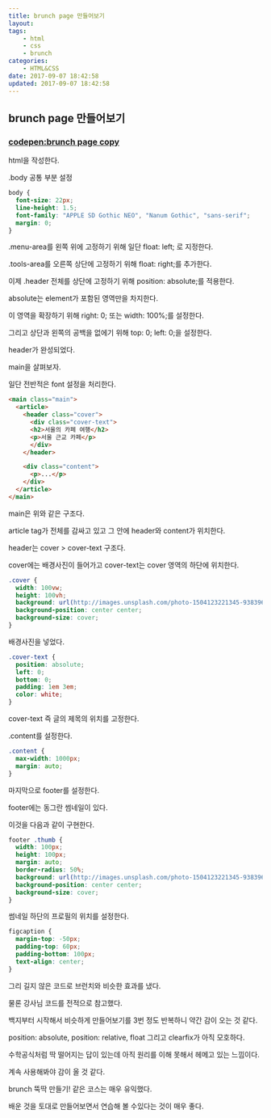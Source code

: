 ```yaml
---
title: brunch page 만들어보기
layout:
tags:
    - html
    - css
    - brunch
categories:
    - HTML&CSS
date: 2017-09-07 18:42:58
updated: 2017-09-07 18:42:58
---
```


## brunch page 만들어보기

### [codepen:brunch page copy](https://codepen.io/angelx/pen/mMgaJe)

html을 작성한다.

.body 공통 부분 설정

```css
body {
  font-size: 22px;
  line-height: 1.5;
  font-family: "APPLE SD Gothic NEO", "Nanum Gothic", "sans-serif";
  margin: 0;
}
```

.menu-area를 왼쪽 위에 고정하기 위해 일단 float: left; 로 지정한다.

.tools-area를 오른쪽 상단에 고정하기 위해 float: right;를 추가한다.

이제 .header 전체를 상단에 고정하기 위해 position: absolute;를 적용한다.

absolute는 element가 포함된 영역만을 차지한다.

이 영역을 확장하기 위해 right: 0; 또는 width: 100%;를 설정한다.

그리고 상단과 왼쪽의 공백을 없에기 위해 top: 0; left: 0;을 설정한다.

header가 완성되었다.

main을 살펴보자.

일단 전반적은 font 설정을 처리한다.

```html
<main class="main">
  <article>
    <header class="cover">
      <div class="cover-text">
      <h2>서울의 카페 여행</h2>
      <p>서울 근교 카페</p>
      </div>
    </header>

    <div class="content">
      <p>...</p>
    </div>
  </article>
</main>
```

main은 위와 같은 구조다.

article tag가 전체를 감싸고 있고 그 안에 header와 content가 위치한다. 

header는 cover > cover-text 구조다.

cover에는 배경사진이 들어가고 cover-text는 cover 영역의 하단에 위치한다.

```css
.cover {
  width: 100vw;
  height: 100vh;
  background: url(http://images.unsplash.com/photo-1504123221345-938396029ff2);
  background-position: center center;
  background-size: cover;
}
```

배경사진을 넣었다.

```css
.cover-text {
  position: absolute;
  left: 0;
  bottom: 0;
  padding: 1em 3em;
  color: white;
}
```

cover-text 즉 글의 제목의 위치를 고정한다.


.content를 설정한다.

```css
.content {
  max-width: 1000px;
  margin: auto;
}
```

마지막으로 footer를 설정한다.

footer에는 동그란 썸네일이 있다.

이것을 다음과  같이 구현한다.

```css
footer .thumb {
  width: 100px;
  height: 100px;
  margin: auto;
  border-radius: 50%;
  background: url(http://images.unsplash.com/photo-1504123221345-938396029ff2);
  background-position: center center;
  background-size: cover;
}
```

썸네일 하단의 프로필의 위치를 설정한다. 

```css
figcaption {
  margin-top: -50px;
  padding-top: 60px;
  padding-bottom: 100px;
  text-align: center;
}
```

그리 길지 않은 코드로 브런치와 비슷한 효과를 냈다.

물론 강사님 코드를 전적으로 참고했다.

백지부터 시작해서 비슷하게 만들어보기를 3번 정도 반복하니 약간 감이 오는 것 같다.

position: absolute, position: relative, float 그리고 clearfix가 아직 모호하다.

수학공식처럼 딱 떨어지는 답이 있는데 아직 원리를 이해 못해서 헤메고 있는 느낌이다.

계속 사용해봐야 감이 올 것 같다.

brunch 뚝딱 만들기! 같은 코스는 매우 유익했다.

배운 것을 토대로 만들어보면서 연습해 볼 수있다는 것이 매우 좋다.